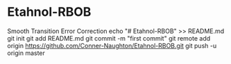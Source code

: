# Etahnol-RBOB
Smooth Transition Error Correction
echo "# Etahnol-RBOB" >> README.md
git init
git add README.md
git commit -m "first commit"
git remote add origin https://github.com/Conner-Naughton/Etahnol-RBOB.git
git push -u origin master
